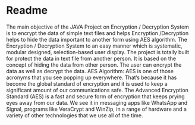 Readme
========

The main objective of the JAVA Project on Encryption / Decryption System is to
encrypt the data of simple text files and helps Encryption /Decryption helps to hide the data important to another form using AES algorithm. The Encryption / Decryption System to an easy manner which is systematic, modular designed, selection-based user display. The project is totally built for protect the data in text file from another person.
It is based on the concept of hiding the data from other person. The user can encrypt the data as well as decrypt the data.
AES Algorithm:
AES is one of those acronyms that you see popping up everywhere. That’s because it has become the global standard of encryption and it is used to keep a significant amount of our communications safe. The Advanced Encryption Standard (AES) is a fast and secure form of encryption that keeps prying eyes away from our data. We see it in messaging apps like WhatsApp and Signal, programs like VeraCrypt and WinZip, in a range of hardware and a variety of other technologies that we use all of the time.
